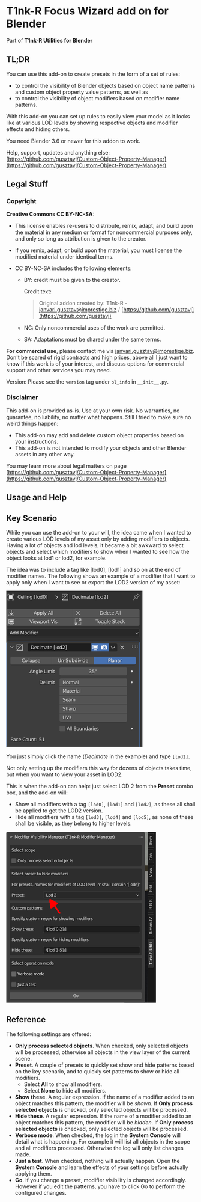 # T1nk-R Focus Wizard add on for Blender

Part of **T1nk-R Utilities for Blender**

## TL;DR

You can use this add-on to create presets in the form of a set of rules:

* to control the visibility of Blender objects based on object name patterns and custom object property value patterns, as well as
* to control the visibility of object modifiers based on modifier name patterns.

With this add-on you can set up rules to easily view your model as it looks like at various LOD levels by showing respective objects and modifier effects and hiding others.

You need Blender 3.6 or newer for this addon to work.

Help, support, updates and anything else: [https://github.com/gusztavj/Custom-Object-Property-Manager](https://github.com/gusztavj/Custom-Object-Property-Manager)

## Legal Stuff

### Copyright

**Creative Commons CC BY-NC-SA:**

* This license enables re-users to distribute, remix, adapt, and build upon the material in any medium or format for noncommercial purposes only, and only so long as attribution is given to the creator.
* If you remix, adapt, or build upon the material, you must license the modified material under identical terms.

* CC BY-NC-SA includes the following elements:

  * BY: credit must be given to the creator.

    Credit text:
    > Original addon created by: T1nk-R - [janvari.gusztav@imprestige.biz](mailto:janvari.gusztav@imprestige.biz) / [https://github.com/gusztavj](https://github.com/gusztavj)

  * NC: Only noncommercial uses of the work are permitted.
  * SA: Adaptations must be shared under the same terms.

**For commercial use**, please contact me via [janvari.gusztav@imprestige.biz](janvari.gusztav@imprestige.biz). Don't be scared of
rigid contracts and high prices, above all I just want to know if this work is of your interest, and discuss options for commercial support and other services you may need.

Version: Please see the `version` tag under `bl_info` in `__init__.py`.

### Disclaimer

This add-on is provided as-is. Use at your own risk. No warranties, no guarantee, no liability, no matter what happens. Still I tried to make sure no weird things happen:

* This add-on may add and delete custom object properties based on your instructions.
* This add-on is not intended to modify your objects and other Blender assets in any other way.

You may learn more about legal matters on page [https://github.com/gusztavj/Custom-Object-Property-Manager](https://github.com/gusztavj/Custom-Object-Property-Manager)

## Usage and Help

## Key Scenario

While you can use the add-on to your will, the idea came when I wanted to create various LOD levels of my asset only by adding modifiers to objects. Having a lot of objects and lod levels, it became a bit awkward to select objects and select which modifiers to show when I wanted to see how the object looks at lod1 or lod2, for example.

The idea was to include a tag like \[lod0\], \[lod1\] and so on at the end of modifier names. The following shows an example of a modifier that I want to apply only when I want to see or export the LOD2 version of my asset:

![A modifier with a tag in the name](art/modifier-tagged.png)

You just simply click the name (_Decimate_ in the example) and type `[lod2]`.

Not only setting up the modifiers this way for dozens of objects takes time, but when you want to view your asset in LOD2.

This is when the add-on can help: just select LOD 2 from the **Preset** combo box, and the add-on will:

* Show all modifiers with a tag `[lod0]`, `[lod1]` and `[lod2]`, as these all shall be applied to get the LOD2 version.
* Hide all modifiers with a tag `[lod3]`, `[lod4]` and `[lod5]`, as none of these shall be visible, as they belong to higher levels.

![The add-on's panel with the preset combo box](art/panel.png)

## Reference

The following settings are offered:

* **Only process selected objects**. When checked, only selected objects will be processed, otherwise all objects in the view layer of the current scene.
* **Preset**. A couple of presets to quickly set show and hide patterns based on the key scenario, and to quickly set patterns to show or hide all modifiers.
  * Select **All** to show all modifiers.
  * Select **None** to hide all modifiers.
* **Show these**. A regular expression. If the name of a modifier added to an object matches this pattern, the modifier will be _shown_. If **Only process selected objects** is checked, only selected objects will be processed.
* **Hide these**. A regular expression. If the name of a modifier added to an object matches this pattern, the modifier will be _hidden_. If **Only process selected objects** is checked, only selected objects will be processed.
* **Verbose mode**. When checked, the log in the **System Console** will detail what is happening. For example it will list all objects in the scope and all modifiers processed. Otherwise the log will only list changes made.
* **Just a test**. When checked, nothing will actually happen. Open the **System Console** and learn the effects of your settings before actually applying them.
* **Go**. If you change a preset, modifier visibility is changed accordingly. However if you edit the patterns, you have to click Go to perform the configured changes.

